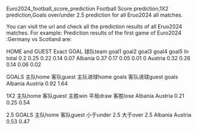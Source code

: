 Euro2024_football_score_prediction
Football Score prediction,1X2 prediction,Goals over/under 2.5 prediction for all Eruo2024 all matches.

You can visit the url and check all the prediction results of all Eruo2024 matches.
For example: Prediction results of the first game of Euro2024 :Germany vs Scotland are:

HOME and GUEST Exact GOAL
球队team	goal1	goal2	goal3	goal4	goal5
In total	0.2	0.25	0.22	0.14	0.07
Albania	0.37	0.17	0.05	0.01	0
Austria	0.32	0.26	0.14	0.06	0.02


GOALS
主队home	客队guest	主队进球home goals	客队进球guest goals
Albania	Austria	0.92	1.64



1X2
主队home	客队guest	主胜win	平局draw	客胜lose
Albania	Austria	0.21	0.25	0.54


2.5 GOALS
主队home	客队guest	小于under 2.5	大于over 2.5
Albania	Austria	0.53	0.47


